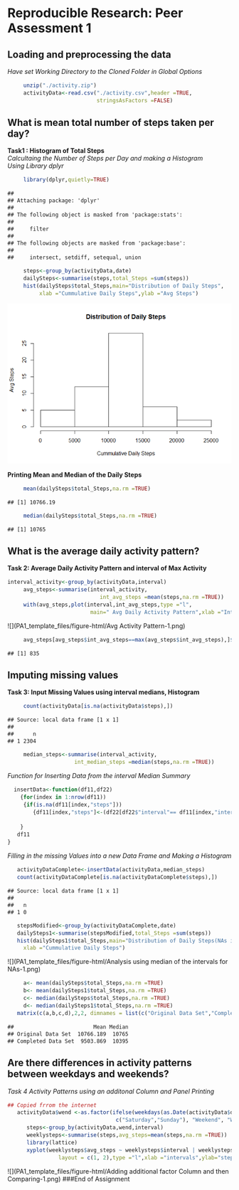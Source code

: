 # Reproducible Research: Peer Assessment 1


## Loading and preprocessing the data
*Have set Working Directory to the Cloned Folder  in Global Options*


```r
     unzip("./activity.zip")
     activityData<-read.csv("./activity.csv",header =TRUE,
                            stringsAsFactors =FALSE)
```


## What is mean total number of steps taken per day?
**Task1 : Histogram of Total Steps**  
*Calcultaing the Number of Steps per Day and making a Histogram*  
*Using Library dplyr*

```r
     library(dplyr,quietly=TRUE)
```

```
## 
## Attaching package: 'dplyr'
## 
## The following object is masked from 'package:stats':
## 
##     filter
## 
## The following objects are masked from 'package:base':
## 
##     intersect, setdiff, setequal, union
```

```r
     steps<-group_by(activityData,date)
     dailySteps<-summarise(steps,total_Steps =sum(steps))
     hist(dailySteps$total_Steps,main="Distribution of Daily Steps",
          xlab ="Cummulative Daily Steps",ylab ="Avg Steps")
```

![](PA1_template_files/figure-html/dailysteps-1.png) 

**Printing Mean and Median of the Daily Steps**

```r
     mean(dailySteps$total_Steps,na.rm =TRUE)
```

```
## [1] 10766.19
```

```r
     median(dailySteps$total_Steps,na.rm =TRUE)
```

```
## [1] 10765
```

## What is the average daily activity pattern?
**Task 2: Average  Daily Activity Pattern and interval of Max Activity**


```r
interval_activity<-group_by(activityData,interval)
     avg_steps<-summarise(interval_activity,
                             int_avg_steps =mean(steps,na.rm =TRUE))
     with(avg_steps,plot(interval,int_avg_steps,type ="l",
                          main=" Avg Daily Activity Pattern",xlab ="Interval"))
```

![](PA1_template_files/figure-html/Avg Activity Pattern-1.png) 

```r
     avg_steps[avg_steps$int_avg_steps==max(avg_steps$int_avg_steps),]$interval
```

```
## [1] 835
```


## Imputing missing values

**Task 3: Input Missing Values using interval medians, Histogram**

```r
     count(activityData[is.na(activityData$steps),])
```

```
## Source: local data frame [1 x 1]
## 
##      n
## 1 2304
```

```r
     median_steps<-summarise(interval_activity,
                     int_median_steps =median(steps,na.rm =TRUE))
```
*Function for Inserting Data from the interval Median Summary*

```r
  insertData<-function(df11,df22)
    {for(index in 1:nrow(df11))
     {if(is.na(df11[index,"steps"]))
        {df11[index,"steps"]<-(df22[df22$"interval"== df11[index,"interval"],])$int_median_steps}
              
    } 
   df11
}
```
*Filling in the missing Values into a new Data Frame and Making a Histogram*

```r
   activityDataComplete<-insertData(activityData,median_steps)
   count(activityDataComplete[is.na(activityDataComplete$steps),])
```

```
## Source: local data frame [1 x 1]
## 
##   n
## 1 0
```

```r
   stepsModified<-group_by(activityDataComplete,date)
   dailySteps1<-summarise(stepsModified,total_Steps =sum(steps))
   hist(dailySteps1$total_Steps,main="Distribution of Daily Steps(NAs inserted)",
     xlab ="Cummulative Daily Steps")
```

![](PA1_template_files/figure-html/Analysis using median of the intervals for NAs-1.png) 

```r
     a<- mean(dailySteps$total_Steps,na.rm =TRUE) 
     b<- mean(dailySteps1$total_Steps,na.rm =TRUE)
     c<- median(dailySteps$total_Steps,na.rm =TRUE) 
     d<- median(dailySteps1$total_Steps,na.rm =TRUE)
   matrix(c(a,b,c,d),2,2, dimnames = list(c("Original Data Set","Completed Data Set"),c("Mean","Median")))
```

```
##                         Mean Median
## Original Data Set  10766.189  10765
## Completed Data Set  9503.869  10395
```

## Are there differences in activity patterns between weekdays and weekends?
*Task 4 Activity Patterns using an additonal Column and Panel Printing*

```r
## Copied frrom the internet    
   activityData$wend <-as.factor(ifelse(weekdays(as.Date(activityData$date)) %in% 
                                  c("Saturday","Sunday"), "Weekend", "Weekday"))
      steps<-group_by(activityData,wend,interval)  
      weeklysteps<-summarise(steps,avg_steps=mean(steps,na.rm =TRUE))
      library(lattice)
      xyplot(weeklysteps$avg_steps ~ weeklysteps$interval | weeklysteps$wend, 
                layout = c(1, 2),type ="l",xlab ="intervals",ylab="steps")
```

![](PA1_template_files/figure-html/Adding additional factor Column and then Comparing-1.png) 
###End of Assignment
